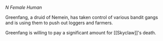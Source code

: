 *N Female Human*

Greenfang, a druid of Nemein, has taken control of various bandit gangs and is using them to push out loggers and farmers.

Greenfang is willing to pay a significant amount for [[Skyclaw]]'s death.